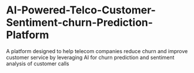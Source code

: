 # AI-Powered-Telco-Customer-Sentiment-churn-Prediction-Platform
A platform designed to help telecom companies reduce churn and improve customer service by leveraging AI for churn prediction and sentiment analysis of customer calls
